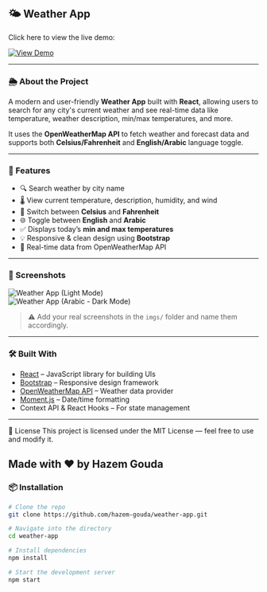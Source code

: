 ## 🌤️ Weather App

Click here to view the live demo:

[![View Demo](https://img.shields.io/badge/View-Demo-blue?style=for-the-badge)](https://hazem-gouda.github.io/weather-app)

---

### 🌦️ About the Project

A modern and user-friendly **Weather App** built with **React**, allowing users to search for any city's current weather and see real-time data like temperature, weather description, min/max temperatures, and more.

It uses the **OpenWeatherMap API** to fetch weather and forecast data and supports both **Celsius/Fahrenheit** and **English/Arabic** language toggle.

---

### 🚀 Features

- 🔍 Search weather by city name
- 🌡️ View current temperature, description, humidity, and wind
- 🔁 Switch between **Celsius** and **Fahrenheit**
- 🌐 Toggle between **English** and **Arabic**
- ✅ Displays today’s **min and max temperatures**
- 💡 Responsive & clean design using **Bootstrap**
- 📡 Real-time data from OpenWeatherMap API

---

### 📸 Screenshots

![Weather App (Light Mode)](imgs/weather1.png)  
![Weather App (Arabic - Dark Mode)](imgs/weather2.png)

> ⚠️ Add your real screenshots in the `imgs/` folder and name them accordingly.

---

### 🛠️ Built With

- [React](https://reactjs.org/) – JavaScript library for building UIs
- [Bootstrap](https://getbootstrap.com/) – Responsive design framework
- [OpenWeatherMap API](https://openweathermap.org/) – Weather data provider
- [Moment.js](https://momentjs.com/) – Date/time formatting
- Context API & React Hooks – For state management

---
📄 License
This project is licensed under the MIT License — feel free to use and modify it.

Made with ❤️ by Hazem Gouda
---
### 📦 Installation

```bash
# Clone the repo
git clone https://github.com/hazem-gouda/weather-app.git

# Navigate into the directory
cd weather-app

# Install dependencies
npm install

# Start the development server
npm start
